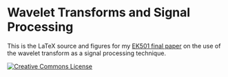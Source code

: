 Wavelet Transforms and Signal Processing
========================================

This is the LaTeX source and figures for my [EK501 final paper](http://www.ressy.us/files/wavelets.pdf) on the use of the wavelet transform as a signal processing technique.

<a rel="license" href="http://creativecommons.org/licenses/by-sa/4.0/">

![Creative Commons License](https://i.creativecommons.org/l/by-sa/4.0/80x15.png)

</a>
